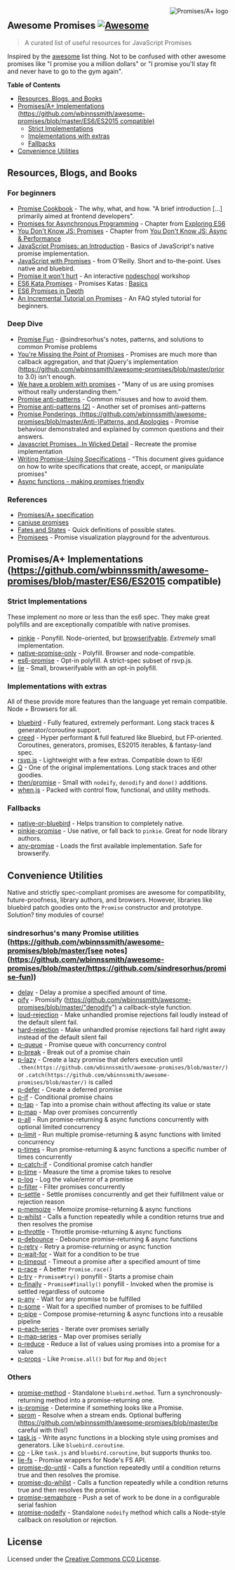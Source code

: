 <a href="https://promisesaplus.com/">
    <img src="https://promisesaplus.com/assets/logo-small.png" alt="Promises/A+ logo" align="right" />
</a>

## Awesome Promises [![Awesome](https://cdn.rawgit.com/sindresorhus/awesome/d7305f38d29fed78fa85652e3a63e154dd8e8829/media/badge.svg)](https://github.com/sindresorhus/awesome)

> A curated list of useful resources for JavaScript Promises

Inspired by the [awesome](https://github.com/sindresorhus/awesome) list thing. Not to be confused with other awesome promises like "I promise you a million dollars" or "I promise you'll stay fit and never have to go to the gym again".

**Table of Contents**

- [Resources, Blogs, and Books](#resources-blogs-and-books)
- [Promises/A+ Implementations (https://github.com/wbinnssmith/awesome-promises/blob/master/ES6/ES2015 compatible)](https://github.com/wbinnssmith/awesome-promises/blob/master/#promisesa-implementations-es6es2015-compatible)
  - [Strict Implementations](#strict-implementations)
  - [Implementations with extras](#implementations-with-extras)
  - [Fallbacks](#fallbacks)
- [Convenience Utilities](#convenience-utilities)

## Resources, Blogs, and Books

### For beginners
* [Promise Cookbook](https://github.com/mattdesl/promise-cookbook) - The why, what, and how. "A brief introduction [...] primarily aimed at frontend developers".
* [Promises for Asynchronous Programming](http://exploringjs.com/es6/ch_promises.html) - Chapter from [Exploring ES6](http://exploringjs.com/)
* [You Don't Know JS: Promises](https://github.com/getify/You-Dont-Know-JS/blob/master/async%20&%20performance/ch3.md) - Chapter from [You Don't Know JS: Async & Performance](https://github.com/getify/You-Dont-Know-JS/tree/master/async%20%26%20performance)
* [JavaScript Promises: an Introduction](https://developers.google.com/web/fundamentals/getting-started/primers/promises) - Basics of JavaScript's native promise implementation.
* [JavaScript with Promises](http://shop.oreilly.com/product/0636920032151.do) - from O'Reilly. Short and to-the-point. Uses native and bluebird.
* [Promise it won't hurt](https://github.com/stevekane/promise-it-wont-hurt) - An interactive [nodeschool](https://nodeschool.io/) workshop
* [ES6 Kata Promises](http://es6katas.org/) - Promises Katas : [Basics](http://tddbin.com/#?kata=es6/language/promise/basics)
* [ES6 Promises in Depth](https://ponyfoo.com/articles/es6-promises-in-depth)
* [An Incremental Tutorial on Promises](http://www.sohamkamani.com/blog/2016/08/28/incremenal-tutorial-to-promises/) - An FAQ styled tutorial for beginners.

### Deep Dive
* [Promise Fun](https://github.com/sindresorhus/promise-fun) - @sindresorhus's notes, patterns, and solutions to common Promise problems
* [You're Missing the Point of Promises](https://github.com/wbinnssmith/awesome-promises/blob/master/https://blog.domenic.me/youre-missing-the-point-of-promises/) - Promises are much more than callback aggregation, and that jQuery's implementation (https://github.com/wbinnssmith/awesome-promises/blob/master/prior to 3.0) isn't enough.
* [We have a problem with promises](https://pouchdb.com/2015/05/18/we-have-a-problem-with-promises.html) - "Many of us are using promises without really understanding them."
* [Promise anti-patterns](https://github.com/petkaantonov/bluebird/wiki/Promise-anti-patterns) - Common misuses and how to avoid them.
* [Promise anti-patterns (2)](http://taoofcode.net/promise-anti-patterns/) - Another set of promises anti-patterns
* [Promise Ponderings, (https://github.com/wbinnssmith/awesome-promises/blob/master/Anti-)Patterns, and Apologies](https://github.com/wbinnssmith/awesome-promises/blob/master/https://sdgluck.github.io/2015/08/24/promise-ponderings-patterns-apologies/) - Promise behaviour demonstrated and explained by common questions and their answers.
* [Javascript Promises...In Wicked Detail](http://www.mattgreer.org/articles/promises-in-wicked-detail/) - Recreate the promise implementation
* [Writing Promise-Using Specifications](https://www.w3.org/2001/tag/doc/promises-guide) - "This document gives guidance on how to write specifications that create, accept, or manipulate promises"
* [Async functions - making promises friendly](https://developers.google.com/web/fundamentals/getting-started/primers/async-functions)

### References
* [Promises/A+ specification](https://promisesaplus.com/)
* [caniuse promises](http://caniuse.com/#feat=promises)
* [Fates and States](https://github.com/domenic/promises-unwrapping/blob/master/docs/states-and-fates.md) - Quick definitions of possible states.
* [Promisees](https://bevacqua.github.io/promisees/) - Promise visualization playground for the adventurous.

## Promises/A+ Implementations (https://github.com/wbinnssmith/awesome-promises/blob/master/ES6/ES2015 compatible)

### Strict Implementations
These implement no more or less than the es6 spec. They make great polyfills and are exceptionally compatible with native promises.

* [pinkie](https://github.com/floatdrop/pinkie) - Ponyfill. Node-oriented, but [browserifyable](https://github.com/substack/node-browserify). *Extremely* small implementation.
* [native-promise-only](https://github.com/getify/native-promise-only) - Polyfill. Browser and node-compatible.
* [es6-promise](https://github.com/stefanpenner/es6-promise) - Opt-in polyfill. A strict-spec subset of rsvp.js.
* [lie](https://github.com/calvinmetcalf/lie) - Small, browserifyable with an opt-in polyfill.

### Implementations with extras
All of these provide more features than the language yet remain compatible. Node + Browsers for all.

* [bluebird](https://github.com/petkaantonov/bluebird) - Fully featured, extremely performant. Long stack traces & generator/coroutine support.
* [creed](https://github.com/briancavalier/creed) - Hyper performant & full featured like Bluebird, but FP-oriented. Coroutines, generators, promises, ES2015 iterables, & fantasy-land spec.
* [rsvp.js](https://github.com/tildeio/rsvp.js/) - Lightweight with a few extras. Compatible down to IE6!
* [Q](https://github.com/kriskowal/q) - One of the original implementations. Long stack traces and other goodies.
* [then/promise](https://github.com/then/promise) - Small with `nodeify`, `denodify` and `done()` additions.
* [when.js](https://github.com/cujojs/when) - Packed with control flow, functional, and utility methods.


### Fallbacks
* [native-or-bluebird](https://www.npmjs.com/package/native-or-bluebird) - Helps transition to completely native.
* [pinkie-promise](https://github.com/floatdrop/pinkie-promise) - Use native, or fall back to `pinkie`. Great for node library authors.
* [any-promise](https://github.com/kevinbeaty/any-promise) - Loads the first available implementation. Safe for browserify.

## Convenience Utilities
Native and strictly spec-compliant promises are awesome for compatibility, future-proofness, library authors, and browsers. However, libraries like bluebird patch goodies onto the `Promise` constructor and prototype. Solution? tiny modules of course!

### sindresorhus's many Promise utilities (https://github.com/wbinnssmith/awesome-promises/blob/master/[see notes](https://github.com/wbinnssmith/awesome-promises/blob/master/https://github.com/sindresorhus/promise-fun))
* [delay](https://github.com/sindresorhus/delay) - Delay a promise a specified amount of time.
* [pify](https://github.com/wbinnssmith/awesome-promises/blob/master/https://github.com/sindresorhus/pify) - Promisify (https://github.com/wbinnssmith/awesome-promises/blob/master/"denodify") a callback-style function.
* [loud-rejection](https://github.com/sindresorhus/loud-rejection) - Make unhandled promise rejections fail loudly instead of the default silent fail.
* [hard-rejection](https://github.com/sindresorhus/hard-rejection) - Make unhandled promise rejections fail hard right away instead of the default silent fail
* [p-queue](https://github.com/sindresorhus/p-queue) - Promise queue with concurrency control
* [p-break](https://github.com/sindresorhus/p-break) - Break out of a promise chain
* [p-lazy](https://github.com/wbinnssmith/awesome-promises/blob/master/https://github.com/sindresorhus/p-lazy) - Create a lazy promise that defers execution until `.then(https://github.com/wbinnssmith/awesome-promises/blob/master/)` or `.catch(https://github.com/wbinnssmith/awesome-promises/blob/master/)` is called
* [p-defer](https://github.com/sindresorhus/p-defer) - Create a deferred promise
* [p-if](https://github.com/sindresorhus/p-if) - Conditional promise chains
* [p-tap](https://github.com/sindresorhus/p-tap) - Tap into a promise chain without affecting its value or state
* [p-map](https://github.com/sindresorhus/p-map) - Map over promises concurrently
* [p-all](https://github.com/sindresorhus/p-all) - Run promise-returning & async functions concurrently with optional limited concurrency
* [p-limit](https://github.com/sindresorhus/p-limit) - Run multiple promise-returning & async functions with limited concurrency
* [p-times](https://github.com/sindresorhus/p-times) - Run promise-returning & async functions a specific number of times concurrently
* [p-catch-if](https://github.com/sindresorhus/p-catch-if) - Conditional promise catch handler
* [p-time](https://github.com/sindresorhus/p-time) - Measure the time a promise takes to resolve
* [p-log](https://github.com/sindresorhus/p-log) - Log the value/error of a promise
* [p-filter](https://github.com/sindresorhus/p-filter) - Filter promises concurrently
* [p-settle](https://github.com/sindresorhus/p-settle) - Settle promises concurrently and get their fulfillment value or rejection reason
* [p-memoize](https://github.com/sindresorhus/p-memoize) - Memoize promise-returning & async functions
* [p-whilst](https://github.com/sindresorhus/p-whilst) - Calls a function repeatedly while a condition returns true and then resolves the promise
* [p-throttle](https://github.com/sindresorhus/p-throttle) - Throttle promise-returning & async functions
* [p-debounce](https://github.com/sindresorhus/p-debounce) - Debounce promise-returning & async functions
* [p-retry](https://github.com/sindresorhus/p-retry) - Retry a promise-returning or async function
* [p-wait-for](https://github.com/sindresorhus/p-wait-for) - Wait for a condition to be true
* [p-timeout](https://github.com/sindresorhus/p-timeout) - Timeout a promise after a specified amount of time
* [p-race](https://github.com/sindresorhus/p-race) - A better `Promise.race()`
* [p-try](https://github.com/sindresorhus/p-try) - `Promise#try()` ponyfill - Starts a promise chain
* [p-finally](https://github.com/sindresorhus/p-finally) - `Promise#finally()` ponyfill - Invoked when the promise is settled regardless of outcome
* [p-any](https://github.com/sindresorhus/p-any) - Wait for any promise to be fulfilled
* [p-some](https://github.com/sindresorhus/p-some) - Wait for a specified number of promises to be fulfilled
* [p-pipe](https://github.com/sindresorhus/p-pipe) - Compose promise-returning & async functions into a reusable pipeline
* [p-each-series](https://github.com/sindresorhus/p-each-series) - Iterate over promises serially
* [p-map-series](https://github.com/sindresorhus/p-map-series) - Map over promises serially
* [p-reduce](https://github.com/sindresorhus/p-reduce) - Reduce a list of values using promises into a promise for a value
* [p-props](https://github.com/sindresorhus/p-props) - Like `Promise.all()` but for `Map` and `Object`

### Others
* [promise-method](https://github.com/wbinnssmith/promise-method) - Standalone `bluebird.method`. Turn a synchronously-returning method into a promise-returning one.
* [is-promise](https://github.com/then/is-promise) - Determine if something looks like a Promise.
* [sprom](https://github.com/wbinnssmith/awesome-promises/blob/master/https://github.com/then/sprom) - Resolve when a stream ends. Optional buffering (https://github.com/wbinnssmith/awesome-promises/blob/master/be careful with this!)
* [task.js](https://github.com/mozilla/task.js) - Write async functions in a blocking style using promises and generators. Like `bluebird.coroutine`.
* [co](https://github.com/tj/co) - Like `task.js` and `bluebird.coroutine`, but supports thunks too.
* [lie-fs](https://www.npmjs.com/package/lie-fs) - Promise wrappers for Node's FS API.
* [promise-do-until](https://github.com/busterc/promise-do-until) - Calls a function repeatedly until a condition returns true and then resolves the promise.
* [promise-do-whilst](https://github.com/busterc/promise-do-whilst) - Calls a function repeatedly while a condition returns true and then resolves the promise.
* [promise-semaphore](https://github.com/samccone/promise-semaphore) - Push a set of work to be done in a configurable serial fashion
* [promise-nodeify](https://github.com/kevinoid/promise-nodeify) - Standalone `nodeify` method which calls a Node-style callback on resolution or rejection.

## License
Licensed under the [Creative Commons CC0 License](https://creativecommons.org/publicdomain/zero/1.0/).
